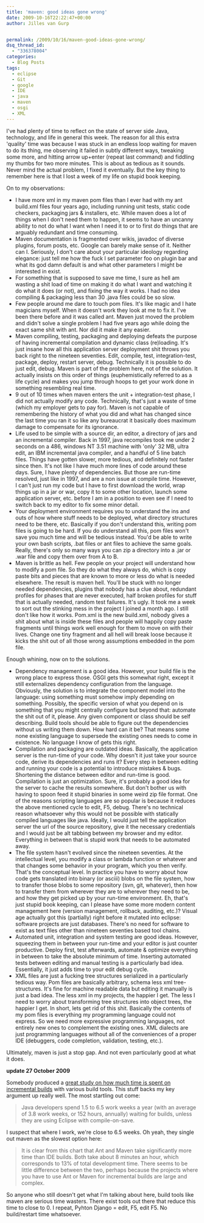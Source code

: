```yaml
---
title: 'maven: good ideas gone wrong'
date: 2009-10-16T22:22:47+00:00
author: Jilles van Gurp


permalink: /2009/10/16/maven-good-ideas-gone-wrong/
dsq_thread_id:
  - "336378004"
categories:
  - Blog Posts
tags:
  - eclipse
  - Git
  - google
  - IDE
  - java
  - maven
  - osgi
  - XML
---
```

I've had plenty of time to reflect on the state of server side Java, technology, and life in general this week. The reason for all this extra 'quality' time was because I was stuck in an endless loop waiting for maven to do its thing, me observing it failed in subtly different ways, tweaking some more, and hitting arrow up+enter (repeat last command) and fiddling my thumbs for two more minutes. This is about as tedious as it sounds. Never mind the actual problem, I fixed it eventually. But the key thing to remember here is that I lost a week of my life on stupid book keeping.

On to my observations:

- I have more xml in my maven pom files than I ever had with my ant build.xml files four years ago, including running unit tests, static code checkers, packaging jars & installers, etc. While maven does a lot of things when I don't need them to happen, it seems to have an uncanny ability to not do what I want when I need it to or to first do things that are arguably redundant and time consuming.
- Maven documentation is fragmented over wikis, javadoc of diverse plugins, forum posts, etc. Google can barely make sense of it. Neither can I. Seriously, I don't care about your particular ideology regarding elegance: just tell me how the fuck I set parameter foo on plugin bar and what its god damn default is and what other parameters I might be interested in exist.
- For something that is supposed to save me time, I sure as hell am wasting a shit load of time on making it do what I want and watching it do what it does (or not), and fixing the way it works. I had no idea compiling & packaging less than 30 .java files could be so slow.
- Few people around me dare to touch pom files. It's like magic and I hate magicians myself. When it doesn't work they look at me to fix it. I've been there before and it was called ant. Maven just moved the problem and didn't solve a single problem I had five years ago while doing the exact same shit with ant. Nor did it make it any easier.
- Maven compiling, testing, packaging and deploying defeats the purpose of having incremental compilation and dynamic class (re)loading. It's just insane how all this application server deployment shit throws you back right to the nineteen seventies. Edit, compile, test, integration-test, package, deploy, restart server, debug. Technically it is possible to do just edit, debug. Maven is part of the problem here, not of the solution. It actually insists on this order of things (euphemistically referred to as a life cycle) and makes you jump through hoops to get your work done in something resembling real time.
- 9 out of 10 times when maven enters the unit + integration-test phase, I did not actually modify any code. Technically, that's just a waste of time (which my employer gets to pay for). Maven is not capable of remembering the history of what you did and what has changed since the last time you ran it so like any bureaucrat it basically does maximum damage to compensate for its ignorance.
- Life used to be simple with a source dir, an editor, a directory of jars and an incremental compiler. Back in 1997, java recompiles took me under 2 seconds on a 486, windows NT 3.51 machine with 'only' 32 MB, ultra edit, an IBM incremental java compiler, and a handful of 5 line batch files. Things have gotten slower, more tedious, and definitely not faster since then. It's not like I have much more lines of  code around these days. Sure, I have plenty of dependencies. But those are run-time resolved, just like in 1997, and are a non issue at compile time. However, I can't just run my code but I have to first download the world, wrap things up in a jar or war, copy it to some other location, launch some application server, etc. before I am in a position to even see if I need to switch back to my editor to fix some minor detail.
- Your deployment environment requires you to understand the ins and outs of how where stuff needs to be deployed, what directory structures need to be there, etc. Basically if you don't understand this, writing pom files is going to be hard. If you do understand all this, pom files won't save you much time and will be tedious instead. You'd be able to write your own bash scripts, .bat files or ant files to achieve the same goals. Really, there's only so many ways you can zip a directory into a .jar or .war file and copy them over from A to B.
- Maven is brittle as hell. Few people on your project will understand how to modify a pom file. So they do what they always do, which is copy paste bits and pieces that are known to more or less do what is needed elsewhere. The result is maven hell. You'll be stuck with no longer needed dependencies, plugins that nobody has a clue about, redundant profiles for phases that are never executed, half broken profiles for stuff that is actually needed, random test failures. It's ugly. It took me a week to sort out the stinking mess in the project I joined a month ago. I still don't like how it works. Pom.xml is the new build.xml, nobody gives a shit about what is inside these files and people will happily copy paste fragments until things work well enough for them to move on with their lives. Change one tiny fragment and all hell will break loose because it kicks the shit out of all those wrong assumptions embedded in the pom file.

Enough whining, now on to the solutions.

- Dependency management is a good idea. However, your build file is the wrong place to express those. OSGI gets this somewhat right, except it still externalizes dependency configuration from the language. Obviously, the solution is to integrate the component model into the language: using something must somehow imply depending on something. Possibly, the specific version of what you depend on is something that you might centrally configure but beyond that: automate the shit out of it, please. Any given component or class should be self describing. Build tools should be able to figure out the dependencies without us writing them down. How hard can it be? That means some none existing language to supersede the existing ones needs to come in existence. No language I know of gets this right.
- Compilation and packaging are outdated ideas. Basically, the application server is the run-time of your code. Why doesn't it just take your source code, derive its dependencies and runs it? Every step in between editing and running your code is a potential to introduce mistakes & bugs. Shortening the distance between editor and run-time is good. Compilation is just an optimization. Sure, it's probably a good idea for the server to cache the results somewhere. But don't bother us with having to spoon feed it stupid binaries in some weird zip file format. One of the reasons scripting languages are so popular is because it reduces the above mentioned cycle to edit, F5, debug. There's no technical reason whatsoever why this would not be possible with statically compiled languages like java. Ideally, I would just tell the application server the url of the source repository, give it the necessary credentials and I would just be alt tabbing between my browser and my editor. Everything in between that is stupid work that needs to be automated away.
- The file system hasn't evolved since the nineteen seventies. At the intellectual level, you modify a class or lambda function or whatever and that changes some behavior in your program, which you then verify. That's the conceptual level. In practice you have to worry about how code gets translated into binary (or asciii) blobs on the file system, how to transfer those blobs to some repository (svn, git, whatever), then how  to transfer them from wherever they are to wherever they need to be, and how they get picked up by your run-time environment. Eh, that's just stupid book keeping, can I please have some more modern content management here (version management, rollback, auditing, etc.)?  Visual age actually got this (partially) right before it mutated into eclipse: software projects are just databases. There's no need for software to exist as text files other than nineteen seventies based tool chains.
- Automated unit, integration and system testing are good ideas. However, squeezing them in between your run-time and your editor is just counter productive. Deploy first, test afterwards, automate & optimize everything in between to take the absolute minimum of time. Inserting automated tests between editing and manual testing is a particularly bad idea. Essentially, it just adds time to your edit debug cycle.
- XML files are just a fucking tree structures serialized in a particularly tedious way. Pom files are basically arbitrary, schema less xml tree-structures. It's fine for machine readable data but editing it manually is just a bad idea. The less xml in my projects, the happier I get. The less I need to worry about transforming tree structures into object trees, the happier I get. In short, lets get rid of this shit. Basically the contents of my pom files is everything my programming language could not express. So we need more expressive programming languages, not entirely new ones to complement the existing ones. XML dialects are just programming languages without all of the conveniences of a proper IDE (debuggers, code completion, validation, testing, etc.).

Ultimately, maven is just a stop gap. And not even particularly good at what it does.

**update 27 October 2009**

Somebody produced a [great study on how much time is spent on incremental builds](http://www.zeroturnaround.com/blog/the-build-tool-report-turnaround-times-using-ant-maven-eclipse-intellij-and-netbeans/) with various build tools. This stuff backs my key argument up really well. The most startling out come:

> Java developers spend 1.5 to 6.5 work weeks a year (with an average of 3.8 work weeks,  or 152 hours, annually) waiting for builds, unless they are using Eclipse with compile-on-save.

I suspect that where I work, we're close to 6.5 weeks. Oh yeah, they single out maven as the slowest option here:

> It is clear from this chart that Ant and Maven take significantly more time than IDE builds. Both take about 8 minutes an hour, which corresponds to 13% of total development time. There seems to be little difference between the two, perhaps because the projects where you have to use Ant or Maven for incremental builds are large and complex.

So anyone who still doesn't get what I'm talking about here, build tools like maven are serious time wasters. There exist tools out there that reduce this time to close to 0. I repeat, Pyhton Django = edit, F5, edit F5. No build/restart time whatsoever.
